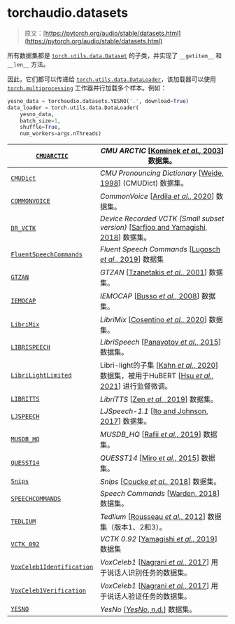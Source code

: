 # torchaudio.datasets

> 原文：[https://pytorch.org/audio/stable/datasets.html](https://pytorch.org/audio/stable/datasets.html)

所有数据集都是 [`torch.utils.data.Dataset`](https://pytorch.org/docs/stable/data.html#torch.utils.data.Dataset "(在 PyTorch v2.1 中)") 的子类，并实现了 `__getitem__` 和 `__len__` 方法。

因此，它们都可以传递给 [`torch.utils.data.DataLoader`](https://pytorch.org/docs/stable/data.html#torch.utils.data.DataLoader "(在 PyTorch v2.1 中)")，该加载器可以使用 [`torch.multiprocessing`](https://pytorch.org/docs/stable/multiprocessing.html#module-torch.multiprocessing "(在 PyTorch v2.1 中)") 工作器并行加载多个样本。例如：

```py
yesno_data = torchaudio.datasets.YESNO('.', download=True)
data_loader = torch.utils.data.DataLoader(
    yesno_data,
    batch_size=1,
    shuffle=True,
    num_workers=args.nThreads) 
```

| [`CMUARCTIC`](generated/torchaudio.datasets.CMUARCTIC.html#torchaudio.datasets.CMUARCTIC "torchaudio.datasets.CMUARCTIC") | *CMU ARCTIC* [[Kominek *et al.*, 2003](references.html#id36 "John Kominek, Alan W Black, and Ver Ver. Cmu arctic databases for speech synthesis. Technical Report, 2003.")] 数据集。 |
| --- | --- |
| [`CMUDict`](generated/torchaudio.datasets.CMUDict.html#torchaudio.datasets.CMUDict "torchaudio.datasets.CMUDict") | *CMU Pronouncing Dictionary* [[Weide, 1998](references.html#id45 "R.L. Weide. The carnegie mellon pronuncing dictionary. 1998\. URL: http://www.speech.cs.cmu.edu/cgi-bin/cmudict.")] (CMUDict) 数据集。 |
| [`COMMONVOICE`](generated/torchaudio.datasets.COMMONVOICE.html#torchaudio.datasets.COMMONVOICE "torchaudio.datasets.COMMONVOICE") | *CommonVoice* [[Ardila *et al.*, 2020](references.html#id10 "Rosana Ardila, Megan Branson, Kelly Davis, Michael Henretty, Michael Kohler, Josh Meyer, Reuben Morais, Lindsay Saunders, Francis M. Tyers, and Gregor Weber. Common voice: a massively-multilingual speech corpus. 2020\. arXiv:1912.06670.")] 数据集。 |
| [`DR_VCTK`](generated/torchaudio.datasets.DR_VCTK.html#torchaudio.datasets.DR_VCTK "torchaudio.datasets.DR_VCTK") | *Device Recorded VCTK (Small subset version)* [[Sarfjoo and Yamagishi, 2018](references.html#id42 "Seyyed Saeed Sarfjoo and Junichi Yamagishi. Device recorded vctk (small subset version). 2018.")] 数据集。 |
| [`FluentSpeechCommands`](generated/torchaudio.datasets.FluentSpeechCommands.html#torchaudio.datasets.FluentSpeechCommands "torchaudio.datasets.FluentSpeechCommands") | *Fluent Speech Commands* [[Lugosch *et al.*, 2019](references.html#id48 "Loren Lugosch, Mirco Ravanelli, Patrick Ignoto, Vikrant Singh Tomar, and Yoshua Bengio. Speech model pre-training for end-to-end spoken language understanding. In Gernot Kubin and Zdravko Kacic, editors, Proc. of Interspeech, 814–818\. 2019.")] 数据集 |
| [`GTZAN`](generated/torchaudio.datasets.GTZAN.html#torchaudio.datasets.GTZAN "torchaudio.datasets.GTZAN") | *GTZAN* [[Tzanetakis *et al.*, 2001](references.html#id43 "George Tzanetakis, Georg Essl, and Perry Cook. Automatic musical genre classification of audio signals. 2001\. URL: http://ismir2001.ismir.net/pdf/tzanetakis.pdf.")] 数据集。 |
| [`IEMOCAP`](generated/torchaudio.datasets.IEMOCAP.html#torchaudio.datasets.IEMOCAP "torchaudio.datasets.IEMOCAP") | *IEMOCAP* [[Busso *et al.*, 2008](references.html#id52 "Carlos Busso, Murtaza Bulut, Chi-Chun Lee, Abe Kazemzadeh, Emily Mower Provost, Samuel Kim, Jeannette Chang, Sungbok Lee, and Shrikanth Narayanan. Iemocap: interactive emotional dyadic motion capture database. Language Resources and Evaluation, 42:335-359, 12 2008\. doi:10.1007/s10579-008-9076-6.")] 数据集。 |
| [`LibriMix`](generated/torchaudio.datasets.LibriMix.html#torchaudio.datasets.LibriMix "torchaudio.datasets.LibriMix") | *LibriMix* [[Cosentino *et al.*, 2020](references.html#id37 "Joris Cosentino, Manuel Pariente, Samuele Cornell, Antoine Deleforge, and Emmanuel Vincent. Librimix: an open-source dataset for generalizable speech separation. 2020\. arXiv:2005.11262.")] 数据集。 |
| [`LIBRISPEECH`](generated/torchaudio.datasets.LIBRISPEECH.html#torchaudio.datasets.LIBRISPEECH "torchaudio.datasets.LIBRISPEECH") | *LibriSpeech* [[Panayotov *et al.*, 2015](references.html#id13 "Vassil Panayotov, Guoguo Chen, Daniel Povey, and Sanjeev Khudanpur. Librispeech: an asr corpus based on public domain audio books. In 2015 IEEE International Conference on Acoustics, Speech and Signal Processing (ICASSP), volume, 5206-5210\. 2015\. doi:10.1109/ICASSP.2015.7178964.")] 数据集。 |
| [`LibriLightLimited`](generated/torchaudio.datasets.LibriLightLimited.html#torchaudio.datasets.LibriLightLimited "torchaudio.datasets.LibriLightLimited") | Libri-light的子集 [[Kahn *et al.*, 2020](references.html#id12 "J. Kahn, M. Rivière, W. Zheng, E. Kharitonov, Q. Xu, P. E. Mazaré, J. Karadayi, V. Liptchinsky, R. Collobert, C. Fuegen, T. Likhomanenko, G. Synnaeve, A. Joulin, A. Mohamed, and E. Dupoux. Libri-light: a benchmark for asr with limited or no supervision. In ICASSP 2020 - 2020 IEEE International Conference on Acoustics, Speech and Signal Processing (ICASSP), 7669-7673\. 2020\. \url https://github.com/facebookresearch/libri-light.")] 数据集，被用于HuBERT [[Hsu *et al.*, 2021](references.html#id16 "Wei-Ning Hsu, Benjamin Bolte, Yao-Hung Hubert Tsai, Kushal Lakhotia, Ruslan Salakhutdinov, and Abdelrahman Mohamed. Hubert: self-supervised speech representation learning by masked prediction of hidden units. 2021\. arXiv:2106.07447.")] 进行监督微调。 |
| [`LIBRITTS`](generated/torchaudio.datasets.LIBRITTS.html#torchaudio.datasets.LIBRITTS "torchaudio.datasets.LIBRITTS") | *LibriTTS* [[Zen *et al.*, 2019](references.html#id38 "Heiga Zen, Viet-Trung Dang, Robert A. J. Clark, Yu Zhang, Ron J. Weiss, Ye Jia, Z. Chen, and Yonghui Wu. Libritts: a corpus derived from librispeech for text-to-speech. ArXiv, 2019.")] 数据集。 |
| [`LJSPEECH`](generated/torchaudio.datasets.LJSPEECH.html#torchaudio.datasets.LJSPEECH "torchaudio.datasets.LJSPEECH") | *LJSpeech-1.1* [[Ito and Johnson, 2017](references.html#id7 "Keith Ito and Linda Johnson. The lj speech dataset. \url https://keithito.com/LJ-Speech-Dataset/, 2017.")] 数据集。 |
| [`MUSDB_HQ`](generated/torchaudio.datasets.MUSDB_HQ.html#torchaudio.datasets.MUSDB_HQ "torchaudio.datasets.MUSDB_HQ") | *MUSDB_HQ* [[Rafii *et al.*, 2019](references.html#id47 "Zafar Rafii, Antoine Liutkus, Fabian-Robert Stöter, Stylianos Ioannis Mimilakis, and Rachel Bittner. MUSDB18-HQ - an uncompressed version of musdb18\. December 2019\. URL: https://doi.org/10.5281/zenodo.3338373, doi:10.5281/zenodo.3338373.")] 数据集。 |
| [`QUESST14`](generated/torchaudio.datasets.QUESST14.html#torchaudio.datasets.QUESST14 "torchaudio.datasets.QUESST14") | *QUESST14* [[Miro *et al.*, 2015](references.html#id44 "Xavier Anguera Miro, Luis Javier Rodriguez-Fuentes, Andi Buzo, Florian Metze, Igor Szoke, and Mikel Peñagarikano. Quesst2014: evaluating query-by-example speech search in a zero-resource setting with real-life queries. 2015 IEEE International Conference on Acoustics, Speech and Signal Processing (ICASSP), pages 5833-5837, 2015.")] 数据集。 |
| [`Snips`](generated/torchaudio.datasets.Snips.html#torchaudio.datasets.Snips "torchaudio.datasets.Snips") | *Snips* [[Coucke *et al.*, 2018](references.html#id53 "Alice Coucke, Alaa Saade, Adrien Ball, Théodore Bluche, Alexandre Caulier, David Leroy, Clément Doumouro, Thibault Gisselbrecht, Francesco Caltagirone, Thibaut Lavril, and others. Snips voice platform: an embedded spoken language understanding system for private-by-design voice interfaces. arXiv preprint arXiv:1805.10190, 2018.")] 数据集。 |
| [`SPEECHCOMMANDS`](generated/torchaudio.datasets.SPEECHCOMMANDS.html#torchaudio.datasets.SPEECHCOMMANDS "torchaudio.datasets.SPEECHCOMMANDS") | *Speech Commands* [[Warden, 2018](references.html#id39 "P. Warden. Speech Commands: A Dataset for Limited-Vocabulary Speech Recognition. ArXiv e-prints, April 2018\. URL: https://arxiv.org/abs/1804.03209, arXiv:1804.03209.")] 数据集。 |
| [`TEDLIUM`](generated/torchaudio.datasets.TEDLIUM.html#torchaudio.datasets.TEDLIUM "torchaudio.datasets.TEDLIUM") | *Tedlium* [[Rousseau *et al.*, 2012](references.html#id40 "Anthony Rousseau, Paul Deléglise, and Yannick Estève. Ted-lium: an automatic speech recognition dedicated corpus. In Conference on Language Resources and Evaluation (LREC), 125–129\. 2012.")] 数据集（版本1、2和3）。 |
| [`VCTK_092`](generated/torchaudio.datasets.VCTK_092.html#torchaudio.datasets.VCTK_092 "torchaudio.datasets.VCTK_092") | *VCTK 0.92* [[Yamagishi *et al.*, 2019](references.html#id41 "Junichi Yamagishi, Christophe Veaux, and Kirsten MacDonald. CSTR VCTK Corpus: english multi-speaker corpus for CSTR voice cloning toolkit (version 0.92). 2019\. doi:10.7488/ds/2645.")] 数据集 |
| [`VoxCeleb1Identification`](generated/torchaudio.datasets.VoxCeleb1Identification.html#torchaudio.datasets.VoxCeleb1Identification "torchaudio.datasets.VoxCeleb1Identification") | *VoxCeleb1* [[Nagrani *et al.*, 2017](references.html#id49 "Arsha Nagrani, Joon Son Chung, and Andrew Zisserman. Voxceleb: a large-scale speaker identification dataset. arXiv preprint arXiv:1706.08612, 2017.")] 用于说话人识别任务的数据集。 |
| [`VoxCeleb1Verification`](generated/torchaudio.datasets.VoxCeleb1Verification.html#torchaudio.datasets.VoxCeleb1Verification "torchaudio.datasets.VoxCeleb1Verification") | *VoxCeleb1* [[Nagrani *et al.*, 2017](references.html#id49 "Arsha Nagrani, Joon Son Chung, and Andrew Zisserman. Voxceleb: a large-scale speaker identification dataset. arXiv preprint arXiv:1706.08612, 2017.")] 用于说话人验证任务的数据集。 |
| [`YESNO`](generated/torchaudio.datasets.YESNO.html#torchaudio.datasets.YESNO "torchaudio.datasets.YESNO") | *YesNo* [[*YesNo*, n.d.](references.html#id46 "Yesno. URL: http://www.openslr.org/1/.")] 数据集。 |
